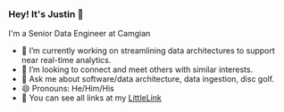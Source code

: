 ### Hey! It's Justin 👋

I'm a Senior Data Engineer at Camgian

- 🔭 I’m currently working on streamlining data architectures to support near real-time analytics.
- 🤝 I’m looking to connect and meet others with similar interests.
- 💬 Ask me about software/data architecture, data ingestion, disc golf.
- 😄 Pronouns: He/Him/His
- 🌲 You can see all links at my [LittleLink](https://links.justinsmith.sh/)
